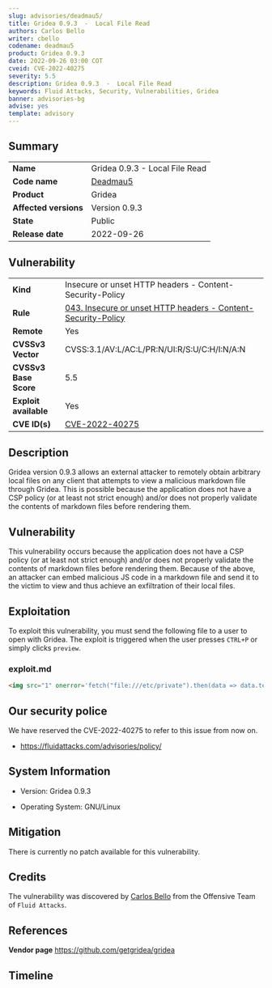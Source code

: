 ```yaml
---
slug: advisories/deadmau5/
title: Gridea 0.9.3  -  Local File Read
authors: Carlos Bello
writer: cbello
codename: deadmau5
product: Gridea 0.9.3
date: 2022-09-26 03:00 COT
cveid: CVE-2022-40275
severity: 5.5
description: Gridea 0.9.3  -  Local File Read
keywords: Fluid Attacks, Security, Vulnerabilities, Gridea
banner: advisories-bg
advise: yes
template: advisory
---
```


## Summary

|                       |                                                        |
| --------------------- | -------------------------------------------------------|
| **Name**              | Gridea 0.9.3  -  Local File Read                       |
| **Code name**         | [Deadmau5](https://en.wikipedia.org/wiki/Deadmau5)     |
| **Product**           | Gridea                                                 |
| **Affected versions** | Version 0.9.3                                          |
| **State**             | Public                                                 |
| **Release date**      | 2022-09-26                                             |

## Vulnerability

|                       |                                                                                                                             |
| --------------------- | ----------------------------------------------------------------------------------------------------------------------------|
| **Kind**              | Insecure or unset HTTP headers - Content-Security-Policy                                                                    |
| **Rule**              | [043. Insecure or unset HTTP headers - Content-Security-Policy](https://docs.fluidattacks.com/criteria/vulnerabilities/043) |
| **Remote**            | Yes                                                                                                                         |
| **CVSSv3 Vector**     | CVSS:3.1/AV:L/AC:L/PR:N/UI:R/S:U/C:H/I:N/A:N                                                                                |
| **CVSSv3 Base Score** | 5.5                                                                                                                         |
| **Exploit available** | Yes                                                                                                                         |
| **CVE ID(s)**         | [CVE-2022-40275](https://cve.mitre.org/cgi-bin/cvename.cgi?name=CVE-2022-40275)                                             |

## Description

Gridea version 0.9.3 allows an external attacker to remotely obtain
arbitrary local files on any client that attempts to view a malicious
markdown file through Gridea. This is possible because the application
does not have a CSP policy (or at least not strict enough) and/or does
not properly validate the contents of markdown files before rendering
them.

## Vulnerability

This vulnerability occurs because the application does not have a CSP policy
(or at least not strict enough) and/or does not properly validate the contents
of markdown files before rendering them.  Because of the above, an attacker can
embed malicious JS code in a markdown file and send it to the victim to view and
thus achieve an exfiltration of their local files.

## Exploitation

To exploit this vulnerability, you must send the following file to a user to open
with Gridea. The exploit is triggered when the user presses `CTRL+P` or simply
clicks `preview`.

### exploit.md

```markdown
<img src="1" onerror='fetch("file:///etc/private").then(data => data.text()).then(leak => alert(leak));'/>
```

## Our security police

We have reserved the CVE-2022-40275 to refer to this issue from now on.

* https://fluidattacks.com/advisories/policy/

## System Information

* Version: Gridea 0.9.3

* Operating System: GNU/Linux

## Mitigation

There is currently no patch available for this vulnerability.

## Credits

The vulnerability was discovered by [Carlos
Bello](https://www.linkedin.com/in/carlos-andres-bello) from the Offensive
Team of `Fluid Attacks`.

## References

**Vendor page** <https://github.com/getgridea/gridea>

## Timeline

<time-lapse
  discovered="2022-09-05"
  contacted="2022-09-05"
  replied=""
  confirmed=""
  patched=""
  disclosure="2022-09-26">
</time-lapse>
